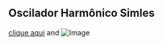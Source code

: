 ## Oscilador Harmônico Simles



[clique aqui](ejss_model_ohs1/ohs1_Simulation.xhtml) and ![Image](src)
